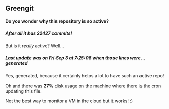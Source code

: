 ## Greengit

#### Do you wonder why this repository is so active?

##### After all it has 22427 commits!

But is it *really* active? Well...

##### Last update was on Fri Sep 3 at 7:25:08 when those lines were... generated

Yes, generated, because it certainly helps a lot to have such an active repo!

Oh and there was **27%** disk usage on the machine
where there is the cron updating this file.

Not the best way to monitor a VM in the cloud but it works! :)

